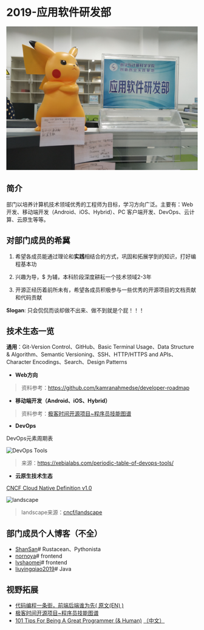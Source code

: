 # 2019-应用软件研发部

![](https://raw.githubusercontent.com/seven-innovation-base/picture/master/Software.jpg)

## 简介

部门以培养计算机技术领域优秀的工程师为目标，学习方向广泛。主要有：Web 开发、移动端开发（Android、iOS、Hybrid）、PC 客户端开发、DevOps、云计算、云原生等等。

## 对部门成员的希冀

1. 希望各成员能通过理论和**实践**相结合的方式，巩固和拓展学到的知识，打好编程基本功

2. 兴趣为导，$ 为辅，本科阶段深度耕耘一个技术领域2-3年

3. 开源正经历着前所未有，希望各成员积极参与一些优秀的开源项目的文档贡献和代码贡献

**Slogan**: 只会侃侃而谈却做不出来、做不到就是个屁！！！

## 技术生态一览

**通用**：Git-Version Control、GitHub、Basic Terminal Usage、Data Structure & Algorithm、Semantic Versioning、SSH、HTTP/HTTPS and APIs、Character Encodings、Search、Design Patterns

- **Web方向**

>资料参考：https://github.com/kamranahmedse/developer-roadmap

- **移动端开发（Android、iOS、Hybrid）**

>资料参考：[极客时间开源项目~程序员技能图谱](https://github.com/TeamStuQ/skill-map)

- **DevOps**

DevOps元素周期表

![DevOps Tools](https://cdn.jsdelivr.net/gh/ssmath/mypic/img/20200206221649.png)

>来源：https://xebialabs.com/periodic-table-of-devops-tools/

- **云原生技术生态**

[CNCF Cloud Native Definition v1.0](https://github.com/cncf/toc/blob/master/DEFINITION.md)

![landscape](https://cdn.jsdelivr.net/gh/ssmath/mypic/img/20200206223436.png)

>landscape来源：[cncf/landscape](https://github.com/cncf/landscape)

## 部门成员个人博客（不全）

- [ShanSan](https://yeshan333.github.io/)# Rustacean、Pythonista
- [nornoya](https://nornoya.github.io/)# frontend
- [lvshaomei](https://lvshaomei.github.io/)# frontend
- [liuyingqiao2019](https://tangmenjue.top/)# Java


## 视野拓展

- [代码编程一条街，前端后端谁为先](https://mp.weixin.qq.com/s?__biz=MzUxMzcxMzE5Ng==&mid=2247492181&idx=1&sn=487749078ca500dedd29042a141e29ec&chksm=f9525716ce25de004a2597a5cc468e433b0819ef1e599a1e030dc9f99df5f629aa70cd742d05&mpshare=1&scene=23&srcid=&sharer_sharetime=1566024560814&sharer_shareid=4d09c35f897e38c8ae8043ee7861db58#rd)[( 原文(EN) )](https://www.excellentwebworld.com/backend-vs-frontend/)
- [极客时间开源项目~程序员技能图谱](https://github.com/TeamStuQ/skill-map)
- [101 Tips For Being A Great Programmer (& Human)](https://dev.to/emmawedekind/101-tips-for-being-a-great-programmer-human-36nl) [（中文）](https://mp.weixin.qq.com/s?__biz=MzI1ODk2Mjk0Nw==&mid=2247484517&idx=1&sn=e070108f90f2b0589eb7b26e746b6819&chksm=ea016709dd76ee1f5079f1559ffdc33d17ab7a36ebd098739071f82eef0aff66464c21949af4&mpshare=1&scene=23&srcid=&sharer_sharetime=1563894573705&sharer_shareid=4d09c35f897e38c8ae8043ee7861db58#rd)
